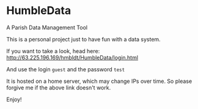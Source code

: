 # HumbleData
A Parish Data Management Tool

This is a personal project just to have fun with a data system.

If you want to take a look, head here: http://63.225.196.169/hmbldt/HumbleData/login.html

And use the login `guest` and the password `test` 

It is hosted on a home server, which may change IPs over time. So please forgive me if the above link doesn't work.

Enjoy!
